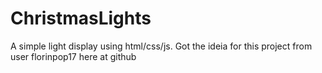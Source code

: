 # ChristmasLights
A simple light display using html/css/js. Got the ideia for this project from user florinpop17 here at github
